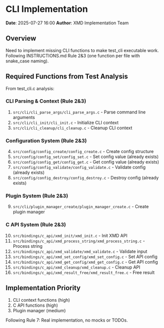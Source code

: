 # CLI Implementation

**Date**: 2025-07-27 16:00
**Author**: XMD Implementation Team

## Overview
Need to implement missing CLI functions to make test_cli executable work.
Following INSTRUCTIONS.md Rule 2&3 (one function per file with snake_case naming).

## Required Functions from Test Analysis
From test_cli.c analysis:

### CLI Parsing & Context (Rule 2&3)
1. `src/cli/cli_parse_args/cli_parse_args.c` - Parse command line arguments
2. `src/cli/cli_init/cli_init.c` - Initialize CLI context 
3. `src/cli/cli_cleanup/cli_cleanup.c` - Cleanup CLI context

### Configuration System (Rule 2&3)
4. `src/config/config_create/config_create.c` - Create config structure
5. `src/config/config_set/config_set.c` - Set config value (already exists)
6. `src/config/config_get/config_get.c` - Get config value (already exists) 
7. `src/config/config_validate/config_validate.c` - Validate config (already exists)
8. `src/config/config_destroy/config_destroy.c` - Destroy config (already exists)

### Plugin System (Rule 2&3)  
9. `src/cli/plugin_manager_create/plugin_manager_create.c` - Create plugin manager

### C API System (Rule 2&3)
10. `src/bindings/c_api/xmd_init/xmd_init.c` - Init XMD API
11. `src/bindings/c_api/xmd_process_string/xmd_process_string.c` - Process string
12. `src/bindings/c_api/xmd_validate/xmd_validate.c` - Validate input
13. `src/bindings/c_api/xmd_set_config/xmd_set_config.c` - Set API config
14. `src/bindings/c_api/xmd_get_config/xmd_get_config.c` - Get API config
15. `src/bindings/c_api/xmd_cleanup/xmd_cleanup.c` - Cleanup API
16. `src/bindings/c_api/xmd_result_free/xmd_result_free.c` - Free result

## Implementation Priority
1. CLI context functions (high)
2. C API functions (high) 
3. Plugin manager (medium)

Following Rule 7: Real implementation, no mocks or TODOs.